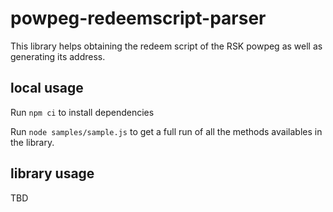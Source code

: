 # powpeg-redeemscript-parser

This library helps obtaining the redeem script of the RSK powpeg as well as generating its address.

## local usage

Run `npm ci` to install dependencies

Run `node samples/sample.js` to get a full run of all the methods availables in the library.

## library usage

TBD
